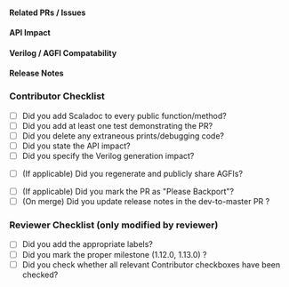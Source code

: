 <!-- Provide a brief description of the PR -->

#### Related PRs / Issues

<!-- List any related issues here -->

#### API Impact

<!-- Roughly, how would this affect the current API or user-facing interfaces? (extend, deprecate, remove, or break) -->
<!-- Of note: Manager CLI, targetutils API, Bridge API, Platform Config Behavior -->

#### Verilog / AGFI Compatability

<!-- Does this change any generated Verilog in default targets, or the simulator memory map?  -->

#### Release Notes

<!-- You'll copy text from here to the dev-to-master PR. Alternatively, use your PR title  -->

### Contributor Checklist

- [ ] Did you add Scaladoc to every public function/method?
- [ ] Did you add at least one test demonstrating the PR?
- [ ] Did you delete any extraneous prints/debugging code?
- [ ] Did you state the API impact?
- [ ] Did you specify the Verilog generation impact?
<!-- Do this if this PR changes verilog or breaks the default AGFIs -->
- [ ] (If applicable) Did you regenerate and publicly share AGFIs?
<!-- Do this if this PR is a bugfix that should be applied to master -->
- [ ] (If applicable) Did you mark the PR as "Please Backport"?
- [ ] (On merge) Did you update release notes in the dev-to-master PR ?

### Reviewer Checklist (only modified by reviewer)
- [ ] Did you add the appropriate labels?
- [ ] Did you mark the proper milestone (1.12.0, 1.13.0) ?
- [ ] Did you check whether all relevant Contributor checkboxes have been checked?
